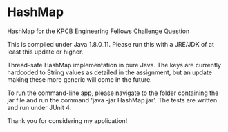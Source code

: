 # HashMap
HashMap for the KPCB Engineering Fellows Challenge Question

This is compiled under Java 1.8.0_11. Please run this with a JRE/JDK of at least this update or higher.

Thread-safe HashMap implementation in pure Java. The keys are currently hardcoded to
String values as detailed in the assignment, but an update making these more generic will come in the future.

To run the command-line app, please navigate to the folder containing the jar file and run the
command 'java -jar HashMap.jar'. The tests are written and run under JUnit 4.

Thank you for considering my application!